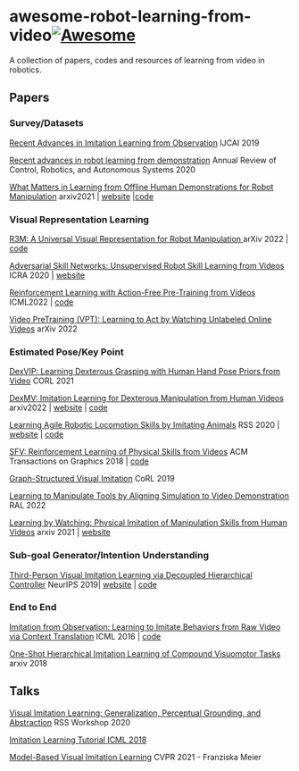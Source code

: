 # awesome-robot-learning-from-video[![Awesome](https://cdn.rawgit.com/sindresorhus/awesome/d7305f38d29fed78fa85652e3a63e154dd8e8829/media/badge.svg)](https://github.com/sindresorhus/awesome)
A collection of papers, codes and resources of learning from video in robotics.

## Papers

### Survey/Datasets

[Recent Advances in Imitation Learning from Observation](https://arxiv.org/pdf/1905.13566.pdf) IJCAI 2019

[Recent advances in robot learning from demonstration](https://www.annualreviews.org/doi/abs/10.1146/annurev-control-100819-063206?casa_token=aHxQSEEqTm8AAAAA:_xq0aRAFtAsb2CiASkQOOK4uouEUqvK8-4vgwEF1EkOnnG2gi21d3HW1Rqo61UYqKbuv6aCHrzJjLlWf) Annual Review of Control, Robotics, and Autonomous Systems 2020

[What Matters in Learning from Offline Human Demonstrations for Robot Manipulation](https://arxiv.org/pdf/2108.03298.pdf) arxiv2021 | [website](https://robomimic.github.io/) |[code](https://github.com/ARISE-Initiative/robomimic)

### Visual Representation Learning

[R3M: A Universal Visual Representation for Robot Manipulation ](https://arxiv.org/pdf/2203.12601.pdf) arXiv 2022 | [code](https://github.com/facebookresearch/r3m)

[Adversarial Skill Networks: Unsupervised Robot Skill Learning from Videos](https://arxiv.org/pdf/1910.09430.pdf) ICRA 2020 | [website](http://robotskills.cs.uni-freiburg.de/#code)

[Reinforcement Learning with Action-Free Pre-Training from Videos](https://proceedings.mlr.press/v162/seo22a/seo22a.pdf) ICML2022 | [code](https://github.com/younggyoseo/apv) 

[Video PreTraining (VPT): Learning to Act by Watching Unlabeled Online Videos](https://arxiv.org/pdf/2206.11795.pdf) arXiv 2022

### Estimated Pose/Key Point

[DexVIP: Learning Dexterous Grasping with Human Hand Pose Priors from Video](https://proceedings.mlr.press/v164/mandikal22a/mandikal22a.pdf) CORL 2021

[DexMV: Imitation Learning for Dexterous Manipulation from Human Videos](https://arxiv.org/pdf/2108.05877.pdf) arxiv2022 | [website](https://yzqin.github.io/dexmv/) | [code](https://github.com/yzqin/dexmv-sim)

[Learning Agile Robotic Locomotion Skills by Imitating Animals](https://xbpeng.github.io/projects/Robotic_Imitation/2020_Robotic_Imitation.pdf) RSS 2020 | [website](https://xbpeng.github.io/projects/Robotic_Imitation/) | [code](https://github.com/erwincoumans/motion_imitation)

[SFV: Reinforcement Learning of Physical Skills from Videos](https://xbpeng.github.io/projects/SFV/2018_TOG_SFV.pdf) ACM Transactions on Graphics 2018 | [code](https://github.com/akanazawa/motion_reconstruction)

[Graph-Structured Visual Imitation](http://proceedings.mlr.press/v100/sieb20a/sieb20a.pdf) CoRL 2019 

[Learning to Manipulate Tools by Aligning Simulation to Video Demonstration](https://ieeexplore.ieee.org/stamp/stamp.jsp?arnumber=9612073&casa_token=20714ek6aaQAAAAA:F05cTWri23dQ1ijDqgFU-QOey6ZeDROrFNDtYsRudUE9JoXUPEb5_ljXlv7_7uXGAfM3zeb7lQ) RAL 2022

[Learning by Watching: Physical Imitation of Manipulation Skills from Human Videos](https://arxiv.org/pdf/2101.07241.pdf) arxiv 2021 | [website](https://www.pair.toronto.edu/lbw-kp/)

### Sub-goal Generator/Intention Understanding

[Third-Person Visual Imitation Learning via Decoupled Hierarchical Controller](https://proceedings.neurips.cc/paper/2019/file/8a146f1a3da4700cbf03cdc55e2daae6-Paper.pdf) NeurIPS 2019| [website](https://pathak22.github.io/hierarchical-imitation/) | [code](https://github.com/pathak22/hierarchical-imitation/)

### End to End

[Imitation from Observation: Learning to Imitate Behaviors from Raw Video via Context Translation](https://arxiv.org/pdf/1707.03374.pdf) ICML 2016 | [code](https://github.com/wyndwarrior/imitation_from_observation?utm_source=catalyzex.com)

[One-Shot Hierarchical Imitation Learning of Compound Visuomotor Tasks](https://arxiv.org/pdf/1810.11043.pdf) arxiv 2018 

## Talks

[Visual Imitation Learning: Generalization, Perceptual Grounding, and Abstraction](https://www.youtube.com/watch?v=1TJHuO5TAfo) RSS Workshop 2020 

[Imitation Learning Tutorial ICML 2018](https://www.youtube.com/watch?v=WjFdD7PDGw0)

[Model-Based Visual Imitation Learning](https://www.youtube.com/watch?v=aiJp9GWdJnw) CVPR 2021 - Franziska Meier
